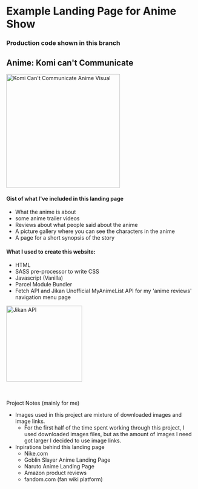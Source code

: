 # Example Landing Page for Anime Show
### Production code shown in this branch
## Anime: Komi can't Communicate

<img src="https://external-content.duckduckgo.com/iu/?u=https%3A%2F%2Fwww.themoviedb.org%2Ft%2Fp%2Foriginal%2FrOEaKS6jdZacivHnM56NQ4yhccW.jpg&f=1&nofb=1&ipt=c8bd2c2038a64c54cc29b01f8da6eeafba3896f054c8933d2b89e51626784528&ipo=images" alt="Komi Can't Communicate Anime Visual" width="300"/>

#### Gist of what I've included in this landing page
- What the anime is about
- some anime trailer videos
- Reviews about what people said about the anime
- A picture gallery where you can see the characters in the anime
- A page for a short synopsis of the story

#### What I used to create this website:
- HTML
- SASS pre-processor to write CSS
- Javascript (Vanilla)
- Parcel Module Bundler
- Fetch API and Jikan Unofficial MyAnimeList API for my 'anime reviews' navigation menu page
 <img src="https://external-content.duckduckgo.com/iu/?u=https%3A%2F%2Fimage.myanimelist.net%2Fui%2FOK6W_koKDTOqqqLDbIoPAlfW3vHhBzO_m5KdmpfU-Dg&f=1&nofb=1&ipt=ac536cbd02370d472f0b3c7b07d1d8bebae59c4befb9a8efda6d4a3518ee539d&ipo=images" alt="Jikan API" width="200"/>

<br>
<br>
<br>

Project Notes (mainly for me)
- Images used in this project are mixture of downloaded images and image links.
    - For the first half of the time spent working through this project, I used downloaded images files, but as the amount of images I need got larger I decided to use image links.
- Inpirations behind this landing page
    - Nike.com 
    - Goblin Slayer Anime Landing Page
    - Naruto Anime Landing Page
    - Amazon product reviews
    - fandom.com (fan wiki platform)



